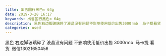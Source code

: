 ```yaml
---
title: 出售国行黑色× 64g
date: 2019-3-28 16:17
keywords: 出售国行黑色× 64g
description: 黑色右边脚玻璃碎了液晶没有问题不影响使用低价出售3000rmb  马卡提看货  微信13021650456
categories: used
---
```

<td class="t_f" id="postmessage_3330045">

黑色 右边脚玻璃碎了 液晶没有问题 不影响使用低价出售 3000rmb  马卡提 看货  微信13021650456</td>
